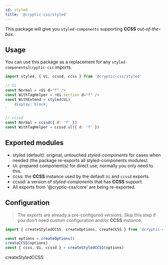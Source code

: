 ```yaml
---
id: styled
title: '@cryptic-css/styled'
---
```


This package will give you `styled-components` supporting **CCSS** _out-of-the-box_.

## Usage

You can use this package as a replacement for any `styled-components`/`cryptic-css` imports.

```js
import styled, { Ui, ccssd, ccss } from '@cryptic-css/styled'

// Ui
const Normal = <Ui d="f" />
const WithTagHelper = <Ui.section d="f" />
const WithExtend = styled(Ui)`
    display: block;
`

// ccssd
const Normal = ccssd({ d: 'f' })
const WithTagHelper = ccssd.ul({ d: 'f' })
```

## Exported modules

-   styled (default): original, untouched _styled-components_ for cases
    when needed (the package re-exports all styled-components modules).
-   Ui: prepared component(s) for direct use; normally you only need to this.
-   ccss: the **CCSS** instance used by the default `Ui` and `ccssd` exports.
-   ccssd: a version of _styled-components_ that has **CCSS** support.
-   All exports from '@cryptic-css/core' are being re-exported.

## Configuration

> The exports are already a pre-configured versions.
> Skip this step if you don't need custom configuration and/or **CCSS** instance.

```js
import { createStyledCCSS, createOptions, createCCSS } from '@cryptic-css/styled'

const options = createOptions()
createCCSS(options)
const { ccss, Ui, ccssd } = createStyledCCSS(options)
```

createStyledCCSS
